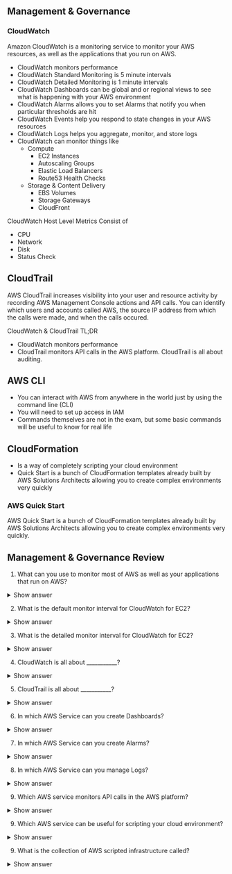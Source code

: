 ## Management & Governance

### CloudWatch
Amazon CloudWatch is a monitoring service to monitor your AWS resources, as well as the applications that you run on AWS.

- CloudWatch monitors performance
- CloudWatch Standard Monitoring is 5 minute intervals
- CloudWatch Detailed Monitoring is 1 minute intervals
- CloudWatch Dashboards can be global and or regional views to see what is happening with your AWS environment
- CloudWatch Alarms allows you to set Alarms that notify you when particular thresholds are hit
- CloudWatch Events help you respond to state changes in your AWS resources
- CloudWatch Logs helps you aggregate, monitor, and store logs
- CloudWatch can monitor things like
  - Compute
    - EC2 Instances
    - Autoscaling Groups
    - Elastic Load Balancers
    - Route53 Health Checks
  - Storage & Content Delivery
    - EBS Volumes
    - Storage Gateways
    - CloudFront

CloudWatch Host Level Metrics Consist of
- CPU
- Network
- Disk
- Status Check

## CloudTrail
AWS CloudTrail increases visibility into your user and resource activity by recording AWS Management Console actions and API calls. You can identify which users and accounts called AWS, the source IP address from which the calls were made, and when the calls occured.

CloudWatch & CloudTrail TL;DR
- CloudWatch monitors performance
- CloudTrail monitors API calls in the AWS platform. CloudTrail is all about auditing.

## AWS CLI
- You can interact with AWS from anywhere in the world just by using the command line (CLI)
- You will need to set up access in IAM
- Commands themselves are not in the exam, but some basic commands will be useful to know for real life

## CloudFormation
- Is a way of completely scripting your cloud environment
- Quick Start is a bunch of CloudFormation templates already built by AWS Solutions Architects allowing you to create complex environments very quickly

### AWS Quick Start
AWS Quick Start is a bunch of CloudFormation templates already built by AWS Solutions Architects allowing you to create complex environments very quickly.

## Management & Governance Review

1. What can you use to monitor most of AWS as well as your applications that run on AWS?

<details>
<summary>Show answer</summary>
<p>
CloudWatch

[More info](https://github.com/cujarrett/learning-aws/blob/master/aws-certified-solutions-architect%E2%80%93associate/management-governance.md#cloudwatch)
</p>
</details>

2. What is the default monitor interval for CloudWatch for EC2?

<details>
<summary>Show answer</summary>
<p>
5 minutes

[More info](https://github.com/cujarrett/learning-aws/blob/master/aws-certified-solutions-architect%E2%80%93associate/management-governance.md#cloudwatch)
</p>
</details>

3. What is the detailed monitor interval for CloudWatch for EC2?

<details>
<summary>Show answer</summary>
<p>
1 minutes

[More info](https://github.com/cujarrett/learning-aws/blob/master/aws-certified-solutions-architect%E2%80%93associate/management-governance.md#cloudwatch)
</p>
</details>

4. CloudWatch is all about ___________?

<details>
<summary>Show answer</summary>
<p>
Performance

[More info](https://github.com/cujarrett/learning-aws/blob/master/aws-certified-solutions-architect%E2%80%93associate/management-governance.md#cloudwatch)
</p>
</details>

5. CloudTrail is all about ___________?

<details>
<summary>Show answer</summary>
<p>
Auditing

[More info](https://github.com/cujarrett/learning-aws/blob/master/aws-certified-solutions-architect%E2%80%93associate/management-governance.md#cloudtrail)
</p>
</details>

6. In which AWS Service can you create Dashboards?

<details>
<summary>Show answer</summary>
<p>
CloudWatch

[More info](https://github.com/cujarrett/learning-aws/blob/master/aws-certified-solutions-architect%E2%80%93associate/management-governance.md#cloudwatch)
</p>
</details>

7. In which AWS Service can you create Alarms?

<details>
<summary>Show answer</summary>
<p>
CloudWatch

[More info](https://github.com/cujarrett/learning-aws/blob/master/aws-certified-solutions-architect%E2%80%93associate/management-governance.md#cloudwatch)
</p>
</details>

8. In which AWS Service can you manage Logs?

<details>
<summary>Show answer</summary>
<p>
CloudWatch

[More info](https://github.com/cujarrett/learning-aws/blob/master/aws-certified-solutions-architect%E2%80%93associate/management-governance.md#cloudwatch)
</p>
</details>

9. Which AWS service monitors API calls in the AWS platform?

<details>
<summary>Show answer</summary>
<p>
CloudTrail

[More info](https://github.com/cujarrett/learning-aws/blob/master/aws-certified-solutions-architect%E2%80%93associate/management-governance.md#cloudtrail)
</p>
</details>

9. Which AWS service can be useful for scripting your cloud environment?

<details>
<summary>Show answer</summary>
<p>
CloudFormation

[More info](https://github.com/cujarrett/learning-aws/blob/master/aws-certified-solutions-architect%E2%80%93associate/management-governance.md#cloudformation)
</p>
</details>

9. What is the collection of AWS scripted infrastructure called?

<details>
<summary>Show answer</summary>
<p>
QuickStart, it's bunch of CloudFormation templates already built by AWS Solutions Architects allowing you to create complex environments very quickly

[More info](https://github.com/cujarrett/learning-aws/blob/master/aws-certified-solutions-architect%E2%80%93associate/management-governance.md#cloudformation)
</p>
</details>
